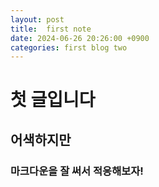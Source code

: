 ```yaml
---
layout: post
title:  first note
date: 2024-06-26 20:26:00 +0900
categories: first blog two
---
```


# 첫 글입니다

## 어색하지만

### 마크다운을 잘 써서 적응해보자!
